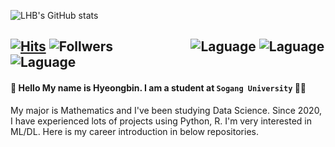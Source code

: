 ![LHB's GitHub stats](https://github-readme-stats.vercel.app/api?username=Lee-HyeongBin&show_icons=true&theme=radical)

[![Hits](https://hits.seeyoufarm.com/api/count/incr/badge.svg?url=https%3A%2F%2Fgithub.com%2FLee-HyeongBin&count_bg=%2379C83D&title_bg=%23555555&icon=&icon_color=%23E7E7E7&title=hits&edge_flat=false)](https://hits.seeyoufarm.com) ![Follwers](https://img.shields.io/github/followers/Lee-HyeongBin)&nbsp;&nbsp;&nbsp;&nbsp;&nbsp;&nbsp;&nbsp;&nbsp;&nbsp;&nbsp;&nbsp;&nbsp;&nbsp;&nbsp;&nbsp;&nbsp;&nbsp;&nbsp;&nbsp;&nbsp;&nbsp;&nbsp;&nbsp;&nbsp; ![Laguage](https://img.shields.io/badge/Python-3766AB?style=plastic-square&logo=Python&logoColor=white)  ![Laguage](https://img.shields.io/badge/R-276DC3?style=flat-plastic&logo=R&logoColor=white) ![Laguage](https://img.shields.io/badge/MySQL-4479A1?style=flat-plastic&logo=MySQL&logoColor=white) 
---
#### 👋 Hello My name is Hyeongbin. I am a student at `Sogang University` 👨‍💼


My major is Mathematics and I've been studying Data Science. Since 2020, I have experienced lots of projects using Python, R.  I'm very interested in ML/DL. Here is my career introduction in below repositories.
